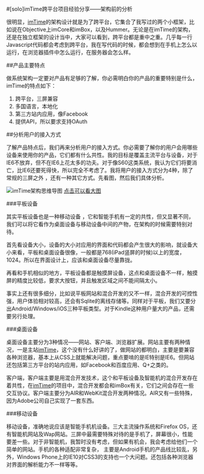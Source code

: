 #[solo]imTime跨平台项目经验分享——架构前的分析 

很明显，[imTime](http://www.imtime.com)的架构设计就是为了跨平台，它集合了我写过的两个小框架，比如说在Objective上imCore和imBox，以及Hummer。无论是在imTime的架构，还是在独立框架的设计当中，大家可以看到，跨平台都是重中之重。几乎每一行Javascript代码都会考虑到跨平台，我在写代码的时候，都会想到在手机上怎么以运行，在浏览器插件中怎么运行，在服务器会怎么样。

##产品主要特点

做系统架构一定要对产品有足够的了解，你必需明白你的产品的重要特别是什么，imTime的特点如下：

1. 跨平台，三屏兼容
2. 多国语言，本地化
3. 第三方站内应用，像Facebook
4. 提供API，所以要求支持OAuth

##分析用户的接入方式

了解产品特点后，我们再来分析用户的接入方式。你必需要了解你的用户会用哪些设备来使用你的产品，它们都有什么共性。我的目标是覆盖主流平台与设备，对于IE6不放弃，但不在IE6上花太多的功夫。对于像S60这类系统，我认为它们将要消亡，比IE6还要死得快，所以完全不考虑了。我将用户的接入方式分为4种，除了常规的三屏之外 ，还有一种其它方式。先看图，然后我们具体分析。

![imTime架构思维导图](http://iove.net/upload/imtime/how_use_mini.png)
[点击可以看大图](http://iove.net/upload/imtime/how_use.png)

###平板设备 

其实平板设备也是一种移动设备 ，它和智能手机有一定的共性，但又显著不同，我们可以将它看作为桌面设备与移动设备中间的产物，在架构的时候需要特别对待。

首先看设备大小，设备的大小对应用的界面和代码都会产生很大的影响，就设备大小来看，平板和桌面设备很像，一般都是768(iPad竖屏的时候)以上的宽度，1024。所以在界面设计上，应该和桌面设备尽量靠拢。

再看和手机相似的地方，平板设备都是触摸屏设备，这点和桌面设备不一样，触摸屏的精度比较低，要求大按钮，并且触发区域之间不能间隔太小。

事实上还有很多细分，比如说平板网站和混合开发的又不一样，混合开发的可控性强，用户体验相对较高，还会有Sqlite的离线存储等。同样对于平板，我们又要分出Android/Windows/iOS三种平板类型。对于Kindle这种用户量大的产品，还需要另行处理。

###桌面设备 

桌面设备主要分为3种情况——网站、客户端、浏览器扩展。网站主要有两种情况，一是主站[imTime](http://www.imtime.com)，这个没有什么好讲的了，做网站的都明白，主要是要兼容各种浏览器，基本上从CSS上就能解决问题，重点要啃的是IE特别是IE6。但网站还包括第三方平台的站内应用，如Facebook和百度应用、Q+之类的。

客户端，客户端主要是用混合开发技术，这个和平板设备及智能机的混合开发存在着共性，在[imTime](http://www.imtime.com)的项目中，混合开发都会和imBox有关，它们之间会存在一些交互协议。客户端主要分为AIR和WebKit混合开发两种情况。AIR又有一些特殊，因为Adobe公司自己实现了一套东西。

###移动设备 

移动设备，准确地说应该是智能手机机设备。三大主流操作系统和Firefox OS，还有智能机网站及Wap网站。三屏中最需要特殊对待的是手机了，屏幕很小，性能要差一些。对于非智能机，我暂时没有考虑，但如果有机会，我会考虑给他们一个简单的网站。手机的各种适配非常复杂， 主要是Android手机的产品线比较乱，另外，Windows Phone上的IE10对CSS3的支持也一个大问题。还包括各种浏览器对界面的解析能力不一样等等。